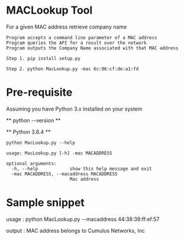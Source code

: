# MACLookup Tool
For a given MAC address  retrieve company name

```
Program accepts a command line parameter of a MAC address
Program queries the API for a result over the network
Program outputs the Company Name associated with that MAC address 
```

```
Step 1. pip install setup.py

Step 2. python MacLookup.py -mac 6c:96:cf:de:a1:fd 
```

# Pre-requisite 
Assuming you have Python 3.x installed on your system

** python --version ** 

** Python 3.6.4 **

```
python MacLookup.py --help

usage: MacLookup.py [-h] -mac MACADDRESS

optional arguments:
  -h, --help            show this help message and exit
  -mac MACADDRESS, --macaddress MACADDRESS
                        Mac address
```

# Sample snippet 

usage : python MacLookup.py --macaddress 44:38:39:ff:ef:57 

output : MAC address belongs to Cumulus Networks, Inc

